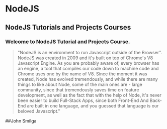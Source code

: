 # NodeJS
## NodeJS Tutorials and Projects Courses

### Welcome to NodeJS Tutorial and Projects Course.
> "NodeJS is an environment to run Javascript outside of the Browser". NodeJS was created in 2009 and it's built on top of Chrome's V8 Javascript
>  Engine. As you are probably aware of, every browser has an engine, a tool that compiles our code down to machine code and Chrome uses one by the
>  name of V8. Since the moment it was created, Node has evolved tremendously, and while there are many things to like about Node, some of the main 
>  ones are - large community, since that tremendously saves time on feature development, as well as the fact that with the help of Node, it's never
>  been easier to build Full-Stack Apps, since both Front-End And Back-End are built in one language, and you guessed that language is our beloved 
> Javascript."

##John Smilga
